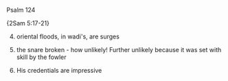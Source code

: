 Psalm 124


{2Sam 5:17-21}

4) oriental floods, in wadi's, are surges

7) the snare broken - how unlikely!
  Further unlikely because it was set with skill by the fowler

8) His credentials are impressive
